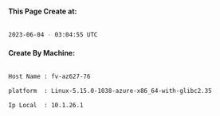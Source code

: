 
   
#### This Page Create at:

```bash

2023-06-04 - 03:04:55 UTC

```

#### Create By Machine:

```bash

Host Name : fv-az627-76

platform  : Linux-5.15.0-1038-azure-x86_64-with-glibc2.35

Ip Local  : 10.1.26.1

```

